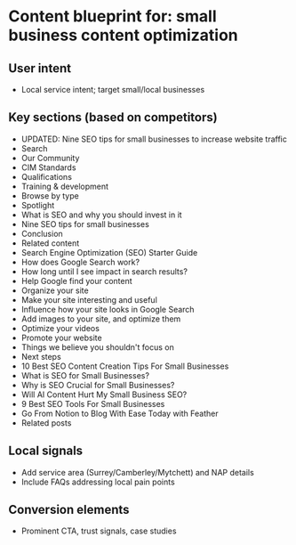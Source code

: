 # Content blueprint for: small business content optimization

## User intent
- Local service intent; target small/local businesses

## Key sections (based on competitors)
- UPDATED: Nine SEO tips for small businesses to increase website traffic
- Search
- Our Community
- CIM Standards
- Qualifications
- Training & development
- Browse by type
- Spotlight
- What is SEO and why you should invest in it
- Nine SEO tips for small businesses
- Conclusion
- Related content
- Search Engine Optimization (SEO) Starter Guide
- How does Google Search work?
- How long until I see impact in search results?
- Help Google find your content
- Organize your site
- Make your site interesting and useful
- Influence how your site looks in Google Search
- Add images to your site, and optimize them
- Optimize your videos
- Promote your website
- Things we believe you shouldn't focus on
- Next steps
- 10 Best SEO Content Creation Tips For Small Businesses
- What is SEO for Small Businesses?
- Why is SEO Crucial for Small Businesses?
- Will AI Content Hurt My Small Business SEO?
- 9 Best SEO Tools For Small Businesses
- Go From Notion to Blog With Ease Today with Feather
- Related posts

## Local signals
- Add service area (Surrey/Camberley/Mytchett) and NAP details
- Include FAQs addressing local pain points

## Conversion elements
- Prominent CTA, trust signals, case studies
